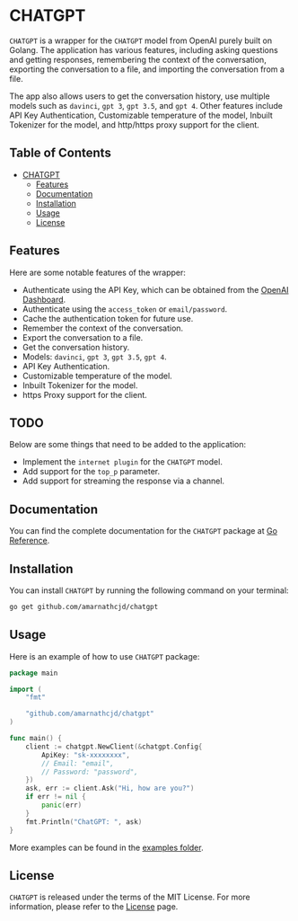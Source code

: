 # CHATGPT

`CHATGPT` is a wrapper for the `CHATGPT` model from OpenAI purely built on Golang. The application has various features, including asking questions and getting responses, remembering the context of the conversation, exporting the conversation to a file, and importing the conversation from a file. 

The app also allows users to get the conversation history, use multiple models such as `davinci`, `gpt 3`, `gpt 3.5`, and `gpt 4`. Other features include API Key Authentication, Customizable temperature of the model, Inbuilt Tokenizer for the model, and http/https proxy support for the client. 

## Table of Contents

- [CHATGPT](#chatgpt)
  - [Features](#features)
  - [Documentation](#documentation)
  - [Installation](#installation)
  - [Usage](#usage)
  - [License](#license)

## Features
Here are some notable features of the wrapper:

- Authenticate using the API Key, which can be obtained from the [OpenAI Dashboard](https://beta.openai.com/).
- Authenticate using the `access_token` or `email/password`.
- Cache the authentication token for future use.
- Remember the context of the conversation.
- Export the conversation to a file.
- Get the conversation history.
- Models: `davinci`, `gpt 3`, `gpt 3.5`, `gpt 4`.
- API Key Authentication.
- Customizable temperature of the model.
- Inbuilt Tokenizer for the model.
- https Proxy support for the client.

## TODO
Below are some things that need to be added to the application:

- Implement the `internet plugin` for the `CHATGPT` model.
- Add support for the `top_p` parameter.
- Add support for streaming the response via a channel.

## Documentation

You can find the complete documentation for the `CHATGPT` package at [Go Reference](https://pkg.go.dev/github.com/amarnathcjd/chatgpt).

## Installation

You can install `CHATGPT` by running the following command on your terminal:

```bash
go get github.com/amarnathcjd/chatgpt
```

## Usage

Here is an example of how to use `CHATGPT` package:

```go
package main

import (
    "fmt"

    "github.com/amarnathcjd/chatgpt"
)

func main() {
    client := chatgpt.NewClient(&chatgpt.Config{
        ApiKey: "sk-xxxxxxxx",
        // Email: "email",
        // Password: "password",
    })
    ask, err := client.Ask("Hi, how are you?")
    if err != nil {
        panic(err)
    }
    fmt.Println("ChatGPT: ", ask)
}

```

More examples can be found in the [examples folder](https//github.com/amarnathcjd/chatgpt/tree/master/examples).

## License

`CHATGPT` is released under the terms of the MIT License. For more information, please refer to the [License](https://choosealicense.com/licenses/mit/) page.
